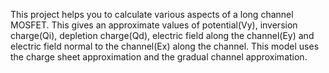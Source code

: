 This project helps you to calculate various aspects of a long channel MOSFET.
This gives an approximate values of potential(Vy), inversion charge(Qi), depletion charge(Qd), electric field along the channel(Ey) and electric field normal to the channel(Ex) along the channel.
This model uses the charge sheet approximation and the gradual channel approximation.
